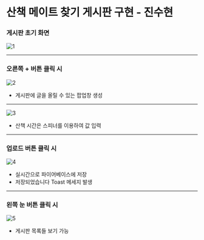 # 산책 메이트 찾기 게시판 구현 - 진수현
### 게시판 초기 화면
![1](https://user-images.githubusercontent.com/79950254/119308681-52866880-bca8-11eb-88ee-18a0290d00af.png)
***
### 오른쪽 + 버튼 클릭 시
![2](https://user-images.githubusercontent.com/79950254/119308967-a85b1080-bca8-11eb-8f6e-35718b77a3a9.png)
 - 게시판에 글을 올릴 수 있는 팝업창 생성
***
![3](https://user-images.githubusercontent.com/79950254/119309405-3a631900-bca9-11eb-96c9-af3aa46e900a.png)
 - 산책 시간은 스피너를 이용하여 값 입력
***
### 업로드 버튼 클릭 시
![4](https://user-images.githubusercontent.com/79950254/119309644-8ada7680-bca9-11eb-84ee-72bde2da5353.png)
- 실시간으로 파이어베이스에 저장
- 저장되었습니다 Toast 메세지 발생
***
### 왼쪽 눈 버튼 클릭 시
![5](https://user-images.githubusercontent.com/79950254/119309791-bd846f00-bca9-11eb-9dd1-13a6eb70322f.png)
- 게시판 목록들 보기 가능

